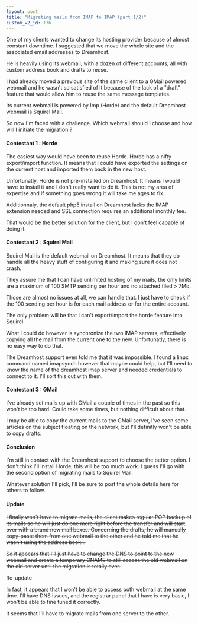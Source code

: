 ```yaml
---
layout: post
title: "Migrating mails from IMAP to IMAP (part 1/2)"
custom_v2_id: 176
---
```


One of my clients wanted to change its hosting provider because of almost
constant downtime. I suggested that we move the whole site and the associated
email addresses to Dreamhost.

He is heavily using its webmail, with a dozen of different accounts, all with
custom address book and drafts to reuse.

I had already moved a previous site of the same client to a GMail powered
webmail and he wasn't so satisfied of it because of the lack of a "draft"
feature that would allow him to reuse the same message templates.

Its current webmail is powered by Imp (Horde) and the default Dreamhost
webmail is Squirel Mail.

So now I'm faced with a challenge. Which webmail should I choose and how will
I initiate the migration ?

#### Contestant 1 : Horde

The easiest way would have been to reuse Horde. Horde has a nifty
export/import function. It means that I could have exported the settings on
the current host and imported them back in the new host.

Unfortunatly, Horde is not pre-installed on Dreamhost. It means I would have
to install it and I don't really want to do it. This is not my area of
expertise and if something goes wrong it will take me ages to fix.

Additionnaly, the default php5 install on Dreamhost lacks the IMAP extension
needed and SSL connection requires an additional monthly fee.

That would be the better solution for the client, but I don't feel capable of
doing it.

#### Contestant 2 : Squirel Mail

Squirel Mail is the default webmail on Dreamhost. It means that they do handle
all the heavy stuff of configuring it and making sure it does not crash.

They assure me that I can have unlimited hosting of my mails, the only limits
are a maximum of 100 SMTP sending per hour and no attached filed > 7Mo.

Those are almost no issues at all, we can handle that. I just have to check if
the 100 sending per hour is for each mail address or for the entire account.

The only problem will be that I can't export/import the horde feature into
Squirel.

What I could do however is synchronize the two IMAP servers, effectively
copying all the mail from the current one to the new. Unfortunatly, there is
no easy way to do that.

The Dreamhost support even told me that it was impossible. I found a linux
command named imapsynch however that maybe could help, but I'll need to know
the name of the dreamhost imap server and needed credentials to connect to it.
I'll sort this out with them.

#### Contestant 3 : GMail

I've already set mails up with GMail a couple of times in the past so this
won't be too hard. Could take some times, but nothing difficult about that.

I may be able to copy the current mails to the GMail server, I've seen some
articles on the subject floating on the network, but I'll definitly won't be
able to copy drafts.

#### Conclusion

I'm still in contact with the Dreamhost support to choose the better option. I
don't think I'll install Horde, this will be too much work. I guess I'll go
with the second option of migrating mails to Squirel Mail.

Whatever solution I'll pick, I'll be sure to post the whole details here for
others to follow.

#### Update

<del>I finally won't have to migrate mails, the client makes regular POP
backup of its mails so he will just do one more right before the transfer and
will start over with a brand new mail boxes. Concerning the drafts, he will
manually copy-paste them from one webmail to the other and he told me that he
wasn't using the address book...</del>

<del>So it appears that I'll just have to change the DNS to point to the new
webmail and create a temporary CNAME to still access the old webmail on the
old server until the migration is totally over.</del>

Re-update

In fact, it appears that I won't be able to access both webmail at the same
time. I'll have DNS issues, and the registrar panel that I have is very basic,
I won't be able to fine tuned it correctly.

It seems that I'll have to migrate mails from one server to the other.

